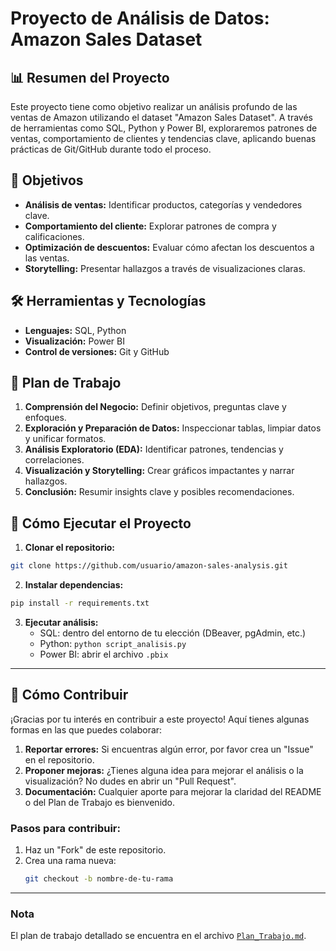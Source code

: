 # Proyecto de Análisis de Datos: Amazon Sales Dataset

## 📊 Resumen del Proyecto
Este proyecto tiene como objetivo realizar un análisis profundo de las ventas de Amazon utilizando el dataset "Amazon Sales Dataset". A través de herramientas como SQL, Python y Power BI, exploraremos patrones de ventas, comportamiento de clientes y tendencias clave, aplicando buenas prácticas de Git/GitHub durante todo el proceso.

## 🎯 Objetivos
- **Análisis de ventas:** Identificar productos, categorías y vendedores clave.
- **Comportamiento del cliente:** Explorar patrones de compra y calificaciones.
- **Optimización de descuentos:** Evaluar cómo afectan los descuentos a las ventas.
- **Storytelling:** Presentar hallazgos a través de visualizaciones claras.

## 🛠️ Herramientas y Tecnologías
- **Lenguajes:** SQL, Python
- **Visualización:** Power BI
- **Control de versiones:** Git y GitHub

## 📅 Plan de Trabajo
1. **Comprensión del Negocio:** Definir objetivos, preguntas clave y enfoques.
2. **Exploración y Preparación de Datos:** Inspeccionar tablas, limpiar datos y unificar formatos.
3. **Análisis Exploratorio (EDA):** Identificar patrones, tendencias y correlaciones.
4. **Visualización y Storytelling:** Crear gráficos impactantes y narrar hallazgos.
5. **Conclusión:** Resumir insights clave y posibles recomendaciones.

## 🚀 Cómo Ejecutar el Proyecto
1. **Clonar el repositorio:**
```bash
git clone https://github.com/usuario/amazon-sales-analysis.git
```
2. **Instalar dependencias:**
```bash
pip install -r requirements.txt
```
3. **Ejecutar análisis:**
   - SQL: dentro del entorno de tu elección (DBeaver, pgAdmin, etc.)
   - Python: `python script_analisis.py`
   - Power BI: abrir el archivo `.pbix`

---

## 🤝 Cómo Contribuir

¡Gracias por tu interés en contribuir a este proyecto! Aquí tienes algunas formas en las que puedes colaborar:

1. **Reportar errores:** Si encuentras algún error, por favor crea un "Issue" en el repositorio.
2. **Proponer mejoras:** ¿Tienes alguna idea para mejorar el análisis o la visualización? No dudes en abrir un "Pull Request".
3. **Documentación:** Cualquier aporte para mejorar la claridad del README o del Plan de Trabajo es bienvenido.

### Pasos para contribuir:
1. Haz un "Fork" de este repositorio.
2. Crea una rama nueva:  
   ```bash
   git checkout -b nombre-de-tu-rama

---

### Nota
El plan de trabajo detallado se encuentra en el archivo [`Plan_Trabajo.md`](./Plan_Trabajo.md).

